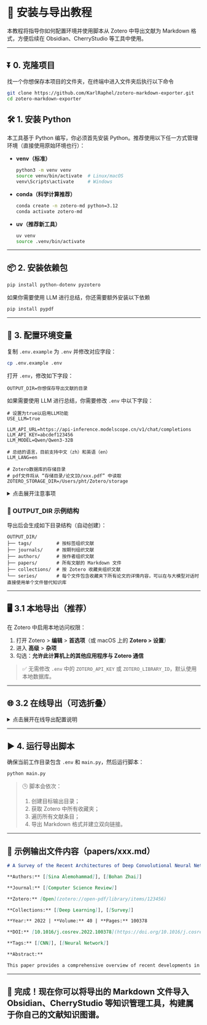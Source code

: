 # 🧾 安装与导出教程

本教程将指导你如何配置环境并使用脚本从 Zotero 中导出文献为 Markdown 格式，方便后续在 Obsidian、CherryStudio 等工具中使用。

---

## ⏬ 0. 克隆项目

找一个你想保存本项目的文件夹，在终端中进入文件夹后执行以下命令

```bash
git clone https://github.com/KarlRaphel/zotero-markdown-exporter.git
cd zotero-markdown-exporter
```

## 🛠️ 1. 安装 Python

本工具基于 Python 编写，你必须首先安装 Python。推荐使用以下任一方式管理环境（直接使用原始环境也行）：

- **venv（标准）**
  ```bash
  python3 -m venv venv
  source venv/bin/activate  # Linux/macOS
  venv\Scripts\activate     # Windows
  ```

- **conda（科学计算推荐）**
  ```bash
  conda create -n zotero-md python=3.12
  conda activate zotero-md
  ```

- **uv（推荐新工具）**
  ```bash
  uv venv
  source .venv/bin/activate
  ```

---

## 📦 2. 安装依赖包

```bash
pip install python-dotenv pyzotero
```

如果你需要使用 LLM 进行总结，你还需要额外安装以下依赖

```bash
pip install pypdf
```

---

## 📄 3. 配置环境变量

复制 `.env.example` 为 `.env` 并修改对应字段：

```bash
cp .env.example .env
```

打开 `.env`，修改如下字段：

```env
OUTPUT_DIR=你想保存导出文献的目录
```

如果需要使用 LLM 进行总结，你需要修改 `.env` 中以下字段：

```env
# 设置为true以启用LLM功能
USE_LLM=true

LLM_API_URL=https://api-inference.modelscope.cn/v1/chat/completions
LLM_API_KEY=abcdef123456
LLM_MODEL=Qwen/Qwen3-32B

# 总结的语言，目前支持中文（zh）和英语（en）
LLM_LANG=en

# Zotero数据库的存储目录
# pdf文件将从 “存储目录/论文ID/xxx.pdf” 中读取
ZOTERO_STORAGE_DIR=/Users/pht/Zotero/storage
```

<details>

<summary>点击展开注意事项</summary>

1. 读取一篇论文需要消耗大量的 Token，请关注你的用量消耗。
2. 一篇论文通常较长，请确保你使用的模型能够处理。默认使用的上下文长度为32k，如果你使用ollama等本地工具请进行配置。

</details>

### 🔧 OUTPUT_DIR 示例结构

导出后会生成如下目录结构（自动创建）：

```
OUTPUT_DIR/
├── tags/         # 按标签组织文献
├── journals/     # 按期刊组织文献
├── authors/      # 按作者组织文献
├── papers/       # 所有文献的 Markdown 文件
├── collections/  # 按 Zotero 收藏夹组织文献
└── series/       # 每个文件包含收藏夹下所有论文的详情内容，可以在与大模型对话时直接使用单个文件替代知识库
```

---

## 🖥️ 3.1 本地导出（推荐）

在 Zotero 中启用本地访问权限：

1. 打开 Zotero > **编辑** > **首选项**（或 macOS 上的 **Zotero > 设置**）
2. 进入 **高级** > **杂项**
3. 勾选：**允许此计算机上的其他应用程序与 Zotero 通信**

> ✅ 无需修改 `.env` 中的 `ZOTERO_API_KEY` 或 `ZOTERO_LIBRARY_ID`，默认使用本地数据库。

---

## 🌐 3.2 在线导出（可选折叠）

<details>
<summary>点击展开在线导出配置说明</summary>

如果你已经启用了 Zotero 的在线同步功能，可以通过 API 方式导出数据。

1. 登录 [Zotero 官网](https://www.zotero.org)
2. 进入 [API Key 页面](https://www.zotero.org/settings/security)
3. 创建一个新的 API Key

修改 `.env` 文件如下：

```env
ZOTERO_LOCAL=false
ZOTERO_LIBRARY_TYPE=user
ZOTERO_LIBRARY_ID=你的用户ID
ZOTERO_API_KEY=生成的API密钥
```

</details>

---

## ▶️ 4. 运行导出脚本

确保当前工作目录包含 `.env` 和 `main.py`，然后运行脚本：

```bash
python main.py
```

> 🕒 脚本会依次：
>
> 1. 创建目标输出目录；
> 2. 获取 Zotero 中所有收藏夹；
> 3. 遍历所有文献条目；
> 4. 导出 Markdown 格式并建立双向链接。

---

## 📁 示例输出文件内容（papers/xxx.md）

```markdown
# A Survey of the Recent Architectures of Deep Convolutional Neural Networks

**Authors:** [[Sina Alemohammad]], [[Bohan Zhai]]

**Journal:** [[Computer Science Review]]

**Zotero:** [Open](zotero://open-pdf/library/items/123456)

**Collections:** [[Deep Learning]], [[Survey]]

**Year:** 2022 | **Volume:** 40 | **Pages:** 100378

**DOI:** [10.1016/j.cosrev.2022.100378](https://doi.org/10.1016/j.cosrev.2022.100378)

**Tags:** [[CNN]], [[Neural Network]]

**Abstract:**

This paper provides a comprehensive overview of recent developments in deep convolutional neural networks, focusing on their architectures and applications ...
```

---

## 🙌 完成！现在你可以将导出的 Markdown 文件导入 Obsidian、CherryStudio 等知识管理工具，构建属于你自己的文献知识图谱。
